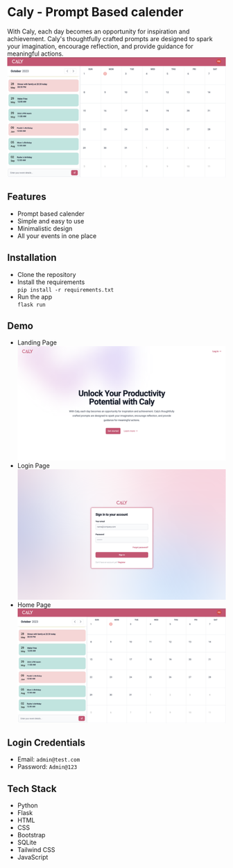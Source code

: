 # Caly - Prompt Based calender
With Caly, each day becomes an opportunity for inspiration and achievement. Caly's thoughtfully crafted prompts are designed to spark your imagination, encourage reflection, and provide guidance for meaningful actions.
![Caly](/demo_screnshots/caly2.png)

## Features
- Prompt based calender
- Simple and easy to use
- Minimalistic design
- All your events in one place

## Installation
- Clone the repository
- Install the requirements<br>
`pip install -r requirements.txt`
- Run the app<br>
`flask run`

## Demo
- Landing Page
![Caly](/demo_screnshots/caly1.png)
- Login Page
![Caly](/demo_screnshots/caly3.png)
- Home Page
![Caly](/demo_screnshots/caly2.png)

## Login Credentials
- Email: `admin@test.com`
- Password: `Admin@123`

## Tech Stack
- Python
- Flask
- HTML
- CSS
- Bootstrap
- SQLite
- Tailwind CSS
- JavaScript